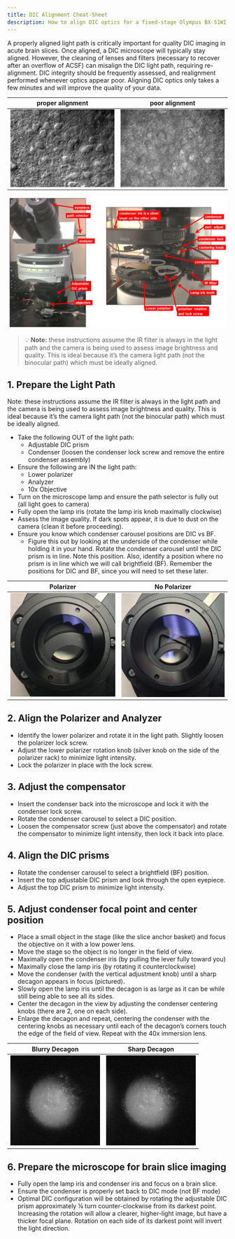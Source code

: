 ```yaml
---
title: DIC Alignment Cheat-Sheet
description: How to align DIC optics for a fixed-stage Olympus BX-51WI microscope
---
```


A properly aligned light path is critically important for quality DIC imaging in acute brain slices. Once aligned, a DIC microscope will typically stay aligned. However, the cleaning of lenses and filters (necessary to recover after an overflow of ACSF) can misalign the DIC light path, requiring re-alignment. DIC integrity should be frequently assessed, and realignment performed whenever optics appear poor. Aligning DIC optics only takes a few minutes and will improve the quality of your data.

| proper alignment                                 | poor alignment                                  |
| ------------------------------------------------ | ----------------------------------------------- |
| <img src="alignment-good.png" class="img-fluid"> | <img src="alignment-bad.png" class="img-fluid"> |

<a href='microscope-parts.png'>
    <img src="microscope-parts.png" class="img-fluid my-5">
</a>

> 💡 **Note:** these instructions assume the IR filter is always in the light path and the camera is being used to assess image brightness and quality. This is ideal because it’s the camera light path (not the binocular path) which must be ideally aligned.

## 1. Prepare the Light Path

Note: these instructions assume the IR filter is always in the light path and the camera is being used to assess image brightness and quality. This is ideal because it’s the camera light path (not the binocular path) which must be ideally aligned.

- Take the following OUT of the light path:
  - Adjustable DIC prism
  - Condenser (loosen the condenser lock screw and remove the entire condenser assembly)
- Ensure the following are IN the light path:
  - Lower polarizer
  - Analyzer
  - 10x Objective
- Turn on the microscope lamp and ensure the path selector is fully out (all light goes to camera)
- Fully open the lamp iris (rotate the lamp iris knob maximally clockwise)
- Assess the image quality. If dark spots appear, it is due to dust on the camera (clean it before proceeding).
- Ensure you know which condenser carousel positions are DIC vs BF.
  - Figure this out by looking at the underside of the condenser while holding it in your hand. Rotate the condenser carousel until the DIC prism is in line. Note this position. Also, identify a position where no prism is in line which we will call brightfield (BF). Remember the positions for DIC and BF, since you will need to set these later.

<div class="d-flex justify-content-center">

| Polarizer                                | No Polarizer                              |
| ---------------------------------------- | ----------------------------------------- |
| <img src="filter.png" class="img-fluid"> | <img src="filter2.png" class="img-fluid"> |

</div>

## 2. Align the Polarizer and Analyzer

- Identify the lower polarizer and rotate it in the light path. Slightly loosen the polarizer lock screw.
- Adjust the lower polarizer rotation knob (silver knob on the side of the polarizer rack) to minimize light intensity.
- Lock the polarizer in place with the lock screw.

## 3. Adjust the compensator

- Insert the condenser back into the microscope and lock it with the condenser lock screw.
- Rotate the condenser carousel to select a DIC position.
- Loosen the compensator screw (just above the compensator) and rotate the compensator to minimize light intensity, then lock it back into place.

## 4. Align the DIC prisms

- Rotate the condenser carousel to select a brightfield (BF) position.
- Insert the top adjustable DIC prism and look through the open eyepiece.
- Adjust the top DIC prism to minimize light intensity.

## 5. Adjust condenser focal point and center position

- Place a small object in the stage (like the slice anchor basket) and focus the objective on it with a low power lens.
- Move the stage so the object is no longer in the field of view.
- Maximally open the condenser iris (by pulling the lever fully toward you)
- Maximally close the lamp iris (by rotating it counterclockwise)
- Move the condenser (with the vertical adjustment knob) until a sharp decagon appears in focus (pictured).
- Slowly open the lamp iris until the decagon is as large as it can be while still being able to see all its sides.
- Center the decagon in the view by adjusting the condenser centering knobs (there are 2, one on each side).
- Enlarge the decagon and repeat, centering the condenser with the centering knobs as necessary until each of the decagon’s corners touch the edge of the field of view. Repeat with the 40x immersion lens.

<div class="d-flex justify-content-center">

| Blurry Decagon                                   | Sharp Decagon                                   |
| ------------------------------------------------ | ----------------------------------------------- |
| <img src="decagon-blurry.png" class="img-fluid"> | <img src="decagon-sharp.png" class="img-fluid"> |

</div>

## 6. Prepare the microscope for brain slice imaging

- Fully open the lamp iris and condenser iris and focus on a brain slice.
- Ensure the condenser is properly set back to DIC mode (not BF mode)
- Optimal DIC configuration will be obtained by rotating the adjustable DIC prism approximately ¼ turn counter-clockwise from its darkest point. Increasing the rotation will allow a clearer, higher-light image, but have a thicker focal plane. Rotation on each side of its darkest point will invert the light direction.

